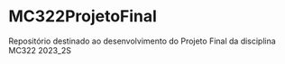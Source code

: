 # MC322ProjetoFinal
Repositório destinado ao desenvolvimento do Projeto Final da disciplina MC322 2023_2S
